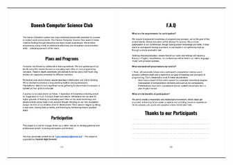 <table width="100%">
  <tr>
  <td width="50%">  <img src="https://github.com/Danesh-CS-Club/.github/blob/main/Introduction%20First%20Page.png?raw=true" /></td>
  <td width="50%">  <img src="https://github.com/Danesh-CS-Club/.github/blob/main/Introduction%20Second%20Page.png?raw=true" /></td>
  </tr>
</table>
